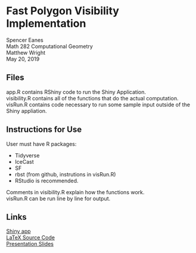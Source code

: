 # Fast Polygon Visibility Implementation  
Spencer Eanes  
Math 282 Computational Geometry  
Matthew Wright  
May 20, 2019  

## Files
app.R contains RShiny code to run the Shiny Application.  
visibility.R contains all of the functions that do the actual computation.  
visRun.R contains code necessary to run some sample input outside of the Shiny appliation.  

## Instructions for Use
User must have R packages: 
 - Tidyverse
 - IceCast
 - SF
 - rbst (from github, instrutions in visRun.R)
 - RStudio is recommended.
 
Comments in visibility.R explain how the functions work.  
visRun.R can be run line by line for output.  

## Links  
[Shiny app](math282.spencereanes.org)  
[LaTeX Source Code](https://www.overleaf.com/read/gtnstghtqhgf)  
[Presentation Slides](https://docs.google.com/presentation/d/1LCHde26Vya0htkbRruUVgm_Z7FR1St3Nu3L6VvN_Qns/edit?usp=sharing)
 
